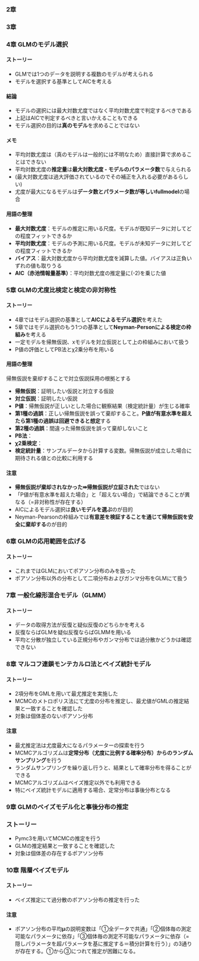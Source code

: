 ### 2章

### 3章

### 4章 GLMのモデル選択
#### ストーリー
* GLMでは1つのデータを説明する複数のモデルが考えられる
* モデルを選択する基準としてAICを考える

#### 結論
* モデルの選択には最大対数尤度ではなく平均対数尤度で判定するべきである
* 上記はAICで判定するべきと言いかえることもできる
* モデル選択の目的は**真のモデル**を求めることではない

#### メモ
* 平均対数尤度は（真のモデルは一般的には不明なため）直接計算で求めることはできない
* 平均対数尤度の**推定量**は**最大対数尤度 - モデルのパラメータ数**で与えられる
* (最大対数尤度は過大評価されているのでその補正を入れる必要があるらしい)
* 尤度が最大になるモデルは**データ数とパラメータ数が等しいfullmodel**の場合

#### 用語の整理
* **最大対数尤度**：モデルの推定に用いる尺度。モデルが既知データに対してどの程度フィットできるか
* **平均対数尤度**：モデルの予測に用いる尺度。モデルが未知データに対してどの程度フィットできるか
* **バイアス**：最大対数尤度から平均対数尤度を減算した値。バイアスは正負いずれの値も取りうる
* **AIC（赤池情報量基準）**：平均対数尤度の推定量に(-2)を乗じた値

### 5章 GLMの尤度比検定と検定の非対称性

#### ストーリー
* 4章ではモデル選択の基準として**AICによるモデル選択**を考えた
* 5章ではモデル選択のもう1つの基準として**Neyman-Personによる検定の枠組み**を考える
* 一定モデルを帰無仮説、xモデルを対立仮説として上の枠組みにおいて扱う
* P値の評価としてPB法とχ2乗分布を用いる

#### 用語の整理
帰無仮説を棄却することで対立仮説採用の根拠とする
* **帰無仮説**：証明したい仮説と対立する仮設
* **対立仮説**：証明したい仮説
* **P値**：帰無仮説が正しいとした場合に観察結果（検定統計量）が生じる確率
* **第1種の過誤**：正しい帰無仮説を誤って棄却すること。**P値が有意水準を超えたら第1種の過誤は回避できると想定**する
* **第2種の過誤**：間違った帰無仮説を誤って棄却しないこと
* **PB法**：
* **χ2乗検定**：
* **検定統計量**：サンプルデータから計算する変数。帰無仮説が成立した場合に期待される値との比較に利用する

#### 注意
* **帰無仮説が棄却されなかった⇛帰無仮説が立証された**ではない
* 「P値が有意水準を超えた場合」と「超えない場合」で結論できることが異なる（=非対称性が存在する）
* AICによるモデル選択は**良いモデルを選ぶ**のが目的
* Neyman-Pearsonの枠組みでは**有意差を検証することを通じて帰無仮説を安全に棄却する**のが目的

### 6章 GLMの応用範囲を広げる

#### ストーリー
* これまではGLMにおいてポアソン分布のみを扱った
* ポアソン分布以外の分布として二項分布およびガンマ分布をGLMにて扱う

### 7章 一般化線形混合モデル（GLMM）

#### ストーリー
* データの取得方法が反復と疑似反復のどちらかを考える
* 反復ならばGLMを疑似反復ならばGLMMを用いる
* 平均と分散が独立している正規分布やガンマ分布では過分散かどうかは確認できない

### 8章 マルコフ連鎖モンテカルロ法とベイズ統計モデル

#### ストーリー
* 2項分布をGMLを用いて最尤推定を実施した
* MCMCのメトロポリス法にて尤度の分布を推定し、最尤値がGMLの推定結果と一致することを確認した
* 対象は個体差のないポアソン分布

#### 注意
* 最尤推定法は尤度最大になるパラメーターの探索を行う
* MCMCアルゴリズムは**定常分布（尤度に比例する確率分布）からのランダムサンプリング**を行う
* ランダムサンプリングを繰り返し行うと、結果として確率分布を得ることができる
* MCMCアルゴリズムはベイズ推定以外でも利用できる
* 特にベイズ統計モデルに適用する場合、定常分布は事後分布となる

### 9章 GLMのベイズモデル化と事後分布の推定

### ストーリー
* Pymc3を用いてMCMCの推定を行う
* GLMの推定結果と一致することを確認した
* 対象は個体差の存在するポアソン分布

### 10章 階層ベイズモデル
#### ストーリー
* ベイズ推定にて過分散のポアソン分布の推定を行った

#### 注意
* ポアソン分布の平均**μ**の説明変数は「①全データで共通」「②個体毎の測定可能なパラメータに依存」「③個体毎の測定不可能なパラメータに依存（=隠しパラメータを超パラメータを基に推定する＝積分計算を行う）」の3通りが存在する。①から③につれて推定が困難になる。
